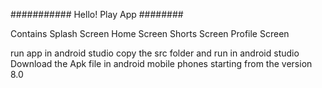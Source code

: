 ########### Hello! Play App ########

Contains
Splash Screen
Home Screen
Shorts Screen
Profile Screen

run app in android studio copy the src folder and run in android studio 
Download the Apk file in android mobile phones starting from the version 8.0
